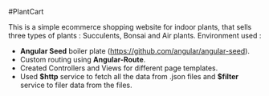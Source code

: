 #PlantCart

This is a simple ecommerce shopping website for indoor plants, that sells three types of plants : Succulents, Bonsai and Air plants. 
Environment used : 
 
 - **Angular Seed** boiler plate (https://github.com/angular/angular-seed).
 - Custom routing using **Angular-Route**.
 - Created Controllers and Views for different page templates.
 - Used **\$http** service to fetch all the data from .json files and
   **\$filter** service to filer data from the files.
